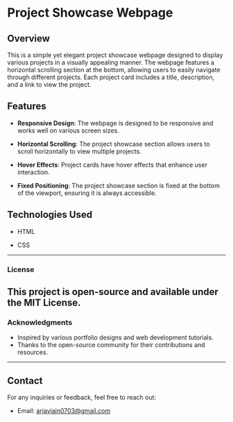 # Project Showcase Webpage


## Overview


This is a simple yet elegant project showcase webpage designed to display various projects in a visually appealing manner. The webpage features a horizontal scrolling section at the bottom, allowing users to easily navigate through different projects. Each project card includes a title, description, and a link to view the project.


## Features


- **Responsive Design**: The webpage is designed to be responsive and works well on various screen sizes.

- **Horizontal Scrolling**: The project showcase section allows users to scroll horizontally to view multiple projects.

- **Hover Effects**: Project cards have hover effects that enhance user interaction.

- **Fixed Positioning**: The project showcase section is fixed at the bottom of the viewport, ensuring it is always accessible.


## Technologies Used


- HTML

- CSS
---
### License

This project is open-source and available under the MIT License.
---
### Acknowledgments

- Inspired by various portfolio designs and web development tutorials.
- Thanks to the open-source community for their contributions and resources.
---

## Contact

For any inquiries or feedback, feel free to reach out:

- Email: arjavjain0703@gmail.com



